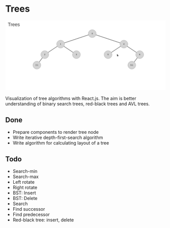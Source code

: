 Trees
=====

![Screenshot](https://github.com/drola/trees-react/raw/master/Screenshot.png)

Visualization of tree algorithms with React.js.
The aim is better understanding of binary search trees,
red-black trees and AVL trees.

Done
----
 - Prepare components to render tree node
 - Write iterative depth-first-search algorithm
 - Write algorithm for calculating layout of a tree
 
Todo
----
 - Search-min
 - Search-max
 - Left rotate
 - Right rotate
 - BST: Insert
 - BST: Delete
 - Search
 - Find successor
 - Find predecessor
 - Red-black tree: insert, delete
 